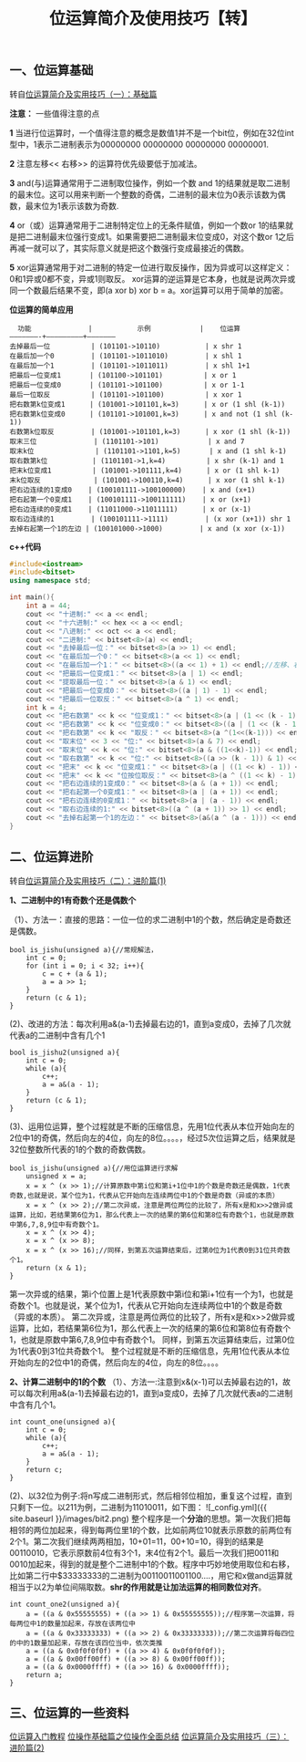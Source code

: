 ﻿---
layout: post
title: 位运算简介及使用技巧【转】
---

## 一、位运算基础
转自[位运算简介及实用技巧（一）：基础篇](http://www.matrix67.com/blog/archives/263)

**注意：** 一些值得注意的点

**1** 当进行位运算时，一个值得注意的概念是数值1并不是一个bit位，例如在32位int型中，1表示二进制表示为00000000 00000000 00000000 00000001.

**2** 注意左移<< 右移>> 的运算符优先级要低于加减法。

**3**  and(与)运算通常用于二进制取位操作，例如一个数 and 1的结果就是取二进制的最末位。这可以用来判断一个整数的奇偶，二进制的最末位为0表示该数为偶数，最末位为1表示该数为奇数.

**4** or（或）运算通常用于二进制特定位上的无条件赋值，例如一个数or 1的结果就是把二进制最末位强行变成1。如果需要把二进制最末位变成0，对这个数or 1之后再减一就可以了，其实际意义就是把这个数强行变成最接近的偶数。

**5** xor运算通常用于对二进制的特定一位进行取反操作，因为异或可以这样定义：0和1异或0都不变，异或1则取反。
    xor运算的逆运算是它本身，也就是说两次异或同一个数最后结果不变，即(a xor b) xor b = a。xor运算可以用于简单的加密。
    
**位运算的简单应用**

```
  功能              |           示例            |    位运算
———————-+—————————+——————–
去掉最后一位          | (101101->10110)           | x shr 1
在最后加一个0         | (101101->1011010)         | x shl 1
在最后加一个1         | (101101->1011011)         | x shl 1+1
把最后一位变成1       | (101100->101101)          | x or 1
把最后一位变成0       | (101101->101100)          | x or 1-1
最后一位取反          | (101101->101100)          | x xor 1
把右数第k位变成1      | (101001->101101,k=3)      | x or (1 shl (k-1))
把右数第k位变成0      | (101101->101001,k=3)      | x and not (1 shl (k-1))
右数第k位取反         | (101001->101101,k=3)      | x xor (1 shl (k-1))
取末三位              | (1101101->101)            | x and 7
取末k位               | (1101101->1101,k=5)       | x and (1 shl k-1)
取右数第k位           | (1101101->1,k=4)          | x shr (k-1) and 1
把末k位变成1          | (101001->101111,k=4)      | x or (1 shl k-1)
末k位取反             | (101001->100110,k=4)      | x xor (1 shl k-1)
把右边连续的1变成0    | (100101111->100100000)    | x and (x+1)
把右起第一个0变成1    | (100101111->100111111)    | x or (x+1)
把右边连续的0变成1    | (11011000->11011111)      | x or (x-1)
取右边连续的1         | (100101111->1111)         | (x xor (x+1)) shr 1
去掉右起第一个1的左边 | (100101000->1000)         | x and (x xor (x-1))
```
**c++代码**
```c++
#include<iostream>
#include<bitset>
using namespace std;

int main(){
	int a = 44;
	cout << "十进制:" << a << endl;
	cout << "十六进制:" << hex << a << endl;
	cout << "八进制:" << oct << a << endl;
	cout << "二进制:" << bitset<8>(a) << endl;
	cout << "去掉最后一位：" << bitset<8>(a >> 1) << endl;
	cout << "在最后加一个0：" << bitset<8>(a << 1) << endl;
	cout << "在最后加一个1：" << bitset<8>((a << 1) + 1) << endl;//左移、右移的优先级要小于加减法的优先级
	cout << "把最后一位变成1：" << bitset<8>(a | 1) << endl;
	cout << "提取最后一位：" << bitset<8>(a & 1) << endl;
	cout << "把最后一位变成0：" << bitset<8>((a | 1) - 1) << endl;
	cout << "把最后一位取反：" << bitset<8>(a ^ 1) << endl;
	int k = 4;
	cout << "把右数第" << k << "位变成1：" << bitset<8>(a | (1 << (k - 1))) << endl;
	cout << "把右数第" << k << "位变成0：" << bitset<8>((a | (1 << (k - 1)) )- 1)<<endl;
	cout << "把右数第" << k << "取反：" << bitset<8>(a ^(1<<(k-1))) << endl;
	cout << "取末位" << 3 << "位:" << bitset<8>(a & 7) << endl;
	cout << "取末位" << k << "位:" << bitset<8>(a & ((1<<k)-1)) << endl;
	cout << "取右数第" << k << "位:" << bitset<8>((a >> (k - 1)) & 1) << endl;	
	cout << "把末" << k << "位变成1：" << bitset<8>(a | ((1 << k) - 1)) << endl;
	cout << "把末" << k << "位按位取反：" << bitset<8>(a ^ ((1 << k) - 1)) << endl;
	cout << "把右边连续的1变成0：" << bitset<8>(a & (a + 1)) << endl;
	cout << "把右起第一个0变成1：" << bitset<8>(a | (a + 1)) << endl;
	cout << "把右边连续的0变成1：" << bitset<8>(a | (a - 1)) << endl;
	cout << "取右边连续的1:" << bitset<8>((a ^ (a + 1)) >> 1) << endl;
	cout << "去掉右起第一个1的左边：" << bitset<8>(a&(a ^ (a - 1))) << endl;
}
```
## 二、位运算进阶
转自[位运算简介及实用技巧（二）：进阶篇(1)](http://www.matrix67.com/blog/archives/264)

**1、二进制中的1有奇数个还是偶数个** 

（1）、方法一：直接的思路：一位一位的求二进制中1的个数，然后确定是奇数还是偶数。
```
bool is_jishu(unsigned a){//常规解法，
	int c = 0;
	for (int i = 0; i < 32; i++){
		c = c + (a & 1);
		a = a >> 1;
	}
	return (c & 1);
}
```
(2)、改进的方法：每次利用a&(a-1)去掉最右边的1，直到a变成0，去掉了几次就代表a的二进制中含有几个1
```
bool is_jishu2(unsigned a){
	int c = 0;
	while (a){
		c++;
		a = a&(a - 1);
	}
	return (c & 1);
}
```
(3)、运用位运算，整个过程就是不断的压缩信息，先用1位代表从本位开始向左的2位中1的奇偶，然后向左的4位，向左的8位。。。。，经过5次位运算之后，结果就是32位整数所代表的1的个数的奇数偶数。
```
bool is_jishu(unsigned a){//用位运算进行求解
	unsigned x = a;
	x = x ^ (x >> 1);//计算原数中第i位和第i+1位中1的个数是奇数还是偶数，1代表奇数,也就是说，某个位为1，代表从它开始向左连续两位中1的个数是奇数（异或的本质）
	x = x ^ (x >> 2);//第二次异或，注意是两位两位的比较了，所有x是和x>>2做异或运算，比如，若结果第6位为1，那么代表上一次的结果的第6位和第8位有奇数个1，也就是原数中第6,7,8,9位中有奇数个1。
	x = x ^ (x >> 4);
	x = x ^ (x >> 8);
	x = x ^ (x >> 16);//同样，到第五次运算结束后，过第0位为1代表0到31位共奇数个1。
	return (x & 1);
}
```
第一次异或的结果，第i个位置上是1代表原数中第i位和第i+1位有一个为1，也就是奇数个1。也就是说，某个位为1，代表从它开始向左连续两位中1的个数是奇数（异或的本质）。
第二次异或，注意是两位两位的比较了，所有x是和x>>2做异或运算，比如，若结果第6位为1，那么代表上一次的结果的第6位和第8位有奇数个1，也就是原数中第6,7,8,9位中有奇数个1。
同样，到第五次运算结束后，过第0位为1代表0到31位共奇数个1。
整个过程就是不断的压缩信息，先用1位代表从本位开始向左的2位中1的奇偶，然后向左的4位，向左的8位。。。。

**2、计算二进制中的1的个数**
（1）、方法一:注意到x&(x-1)可以去掉最右边的1，故可以每次利用a&(a-1)去掉最右边的1，直到a变成0，去掉了几次就代表a的二进制中含有几个1。
```
int count_one(unsigned a){
	int c = 0;
	while (a){
		c++;
		a = a&(a - 1);
	}
	return c;
}
```
(2)、以32位为例子:将n写成二进制形式，然后相邻位相加，重复这个过程，直到只剩下一位。以211为例，二进制为11010011，如下图：
![_config.yml]({{ site.baseurl }}/images/bit2.png)
 整个程序是一个**分治**的思想。第一次我们把每相邻的两位加起来，得到每两位里1的个数，比如前两位10就表示原数的前两位有2个1。第二次我们继续两两相加，10+01=11，00+10=10，得到的结果是00110010，它表示原数前4位有3个1，末4位有2个1。最后一次我们把0011和0010加起来，得到的就是整个二进制中1的个数。程序中巧妙地使用取位和右移，比如第二行中$33333333的二进制为00110011001100….，用它和x做and运算就相当于以2为单位间隔取数。**shr的作用就是让加法运算的相同数位对齐**。
```
int count_one2(unsigned a){
	a = ((a & 0x55555555) + ((a >> 1) & 0x55555555));//程序第一次运算，将每两位中1的数量加起来，存放在该两位中
	a = ((a & 0x33333333) + ((a >> 2) & 0x33333333));//第二次运算将每四位的中的1数量加起来，存放在该四位当中，依次类推
	a = ((a & 0x0f0f0f0f) + ((a >> 4) & 0x0f0f0f0f));
	a = ((a & 0x00ff00ff) + ((a >> 8) & 0x00ff00ff));
	a = ((a & 0x0000ffff) + ((a >> 16) & 0x0000ffff));
	return a;
}
```
## 三、位运算的一些资料

[位运算入门教程](https://www.jiuzhang.com/tutorial/bit-manipulation/72)
[位操作基础篇之位操作全面总结](http://blog.csdn.net/morewindows/article/details/7354571)
[位运算简介及实用技巧（三）：进阶篇(2)](http://blog.csdn.net/l290781453/article/details/21640665)


